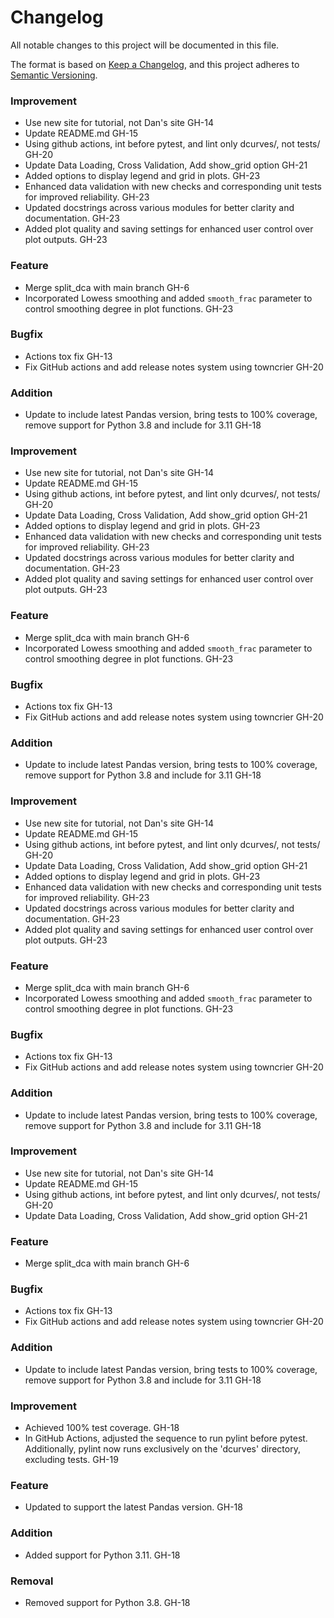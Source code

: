 # Changelog

All notable changes to this project will be documented in this file.

The format is based on [Keep a Changelog](https://keepachangelog.com/en/1.0.0/), and this project adheres to [Semantic Versioning](https://semver.org/spec/v2.0.0.html).

### Improvement

- Use new site for tutorial, not Dan's site GH-14
- Update README.md GH-15
- Using github actions, int before pytest, and lint only dcurves/, not tests/ GH-20
- Update Data Loading, Cross Validation, Add show_grid option GH-21
- Added options to display legend and grid in plots. GH-23
- Enhanced data validation with new checks and corresponding unit tests for improved reliability. GH-23
- Updated docstrings across various modules for better clarity and documentation. GH-23
- Added plot quality and saving settings for enhanced user control over plot outputs. GH-23


### Feature

- Merge split_dca with main branch GH-6
- Incorporated Lowess smoothing and added `smooth_frac` parameter to control smoothing degree in plot functions. GH-23


### Bugfix

- Actions tox fix GH-13
- Fix GitHub actions and add release notes system using towncrier GH-20


### Addition

- Update to include latest Pandas version, bring tests to 100% coverage, remove support for Python 3.8 and include for 3.11 GH-18


### Improvement

- Use new site for tutorial, not Dan's site GH-14
- Update README.md GH-15
- Using github actions, int before pytest, and lint only dcurves/, not tests/ GH-20
- Update Data Loading, Cross Validation, Add show_grid option GH-21
- Added options to display legend and grid in plots. GH-23
- Enhanced data validation with new checks and corresponding unit tests for improved reliability. GH-23
- Updated docstrings across various modules for better clarity and documentation. GH-23
- Added plot quality and saving settings for enhanced user control over plot outputs. GH-23


### Feature

- Merge split_dca with main branch GH-6
- Incorporated Lowess smoothing and added `smooth_frac` parameter to control smoothing degree in plot functions. GH-23


### Bugfix

- Actions tox fix GH-13
- Fix GitHub actions and add release notes system using towncrier GH-20


### Addition

- Update to include latest Pandas version, bring tests to 100% coverage, remove support for Python 3.8 and include for 3.11 GH-18


### Improvement

- Use new site for tutorial, not Dan's site GH-14
- Update README.md GH-15
- Using github actions, int before pytest, and lint only dcurves/, not tests/ GH-20
- Update Data Loading, Cross Validation, Add show_grid option GH-21
- Added options to display legend and grid in plots. GH-23
- Enhanced data validation with new checks and corresponding unit tests for improved reliability. GH-23
- Updated docstrings across various modules for better clarity and documentation. GH-23
- Added plot quality and saving settings for enhanced user control over plot outputs. GH-23


### Feature

- Merge split_dca with main branch GH-6
- Incorporated Lowess smoothing and added `smooth_frac` parameter to control smoothing degree in plot functions. GH-23


### Bugfix

- Actions tox fix GH-13
- Fix GitHub actions and add release notes system using towncrier GH-20


### Addition

- Update to include latest Pandas version, bring tests to 100% coverage, remove support for Python 3.8 and include for 3.11 GH-18


### Improvement

- Use new site for tutorial, not Dan's site GH-14
- Update README.md GH-15
- Using github actions, int before pytest, and lint only dcurves/, not tests/ GH-20
- Update Data Loading, Cross Validation, Add show_grid option GH-21


### Feature

- Merge split_dca with main branch GH-6


### Bugfix

- Actions tox fix GH-13
- Fix GitHub actions and add release notes system using towncrier GH-20


### Addition

- Update to include latest Pandas version, bring tests to 100% coverage, remove support for Python 3.8 and include for 3.11 GH-18


### Improvement

- Achieved 100% test coverage. GH-18
- In GitHub Actions, adjusted the sequence to run pylint before pytest. Additionally, pylint now runs exclusively on the 'dcurves' directory, excluding tests. GH-19


### Feature

- Updated to support the latest Pandas version. GH-18


### Addition

- Added support for Python 3.11. GH-18


### Removal

- Removed support for Python 3.8. GH-18
